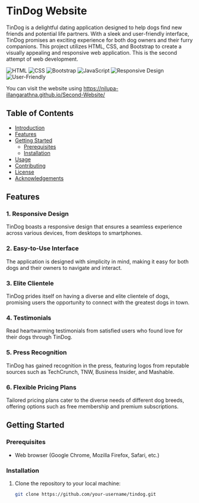 # TinDog Website

TinDog is a delightful dating application designed to help dogs find new friends and potential life partners. With a sleek and user-friendly interface, TinDog promises an exciting experience for both dog owners and their furry companions. This project utilizes HTML, CSS, and Bootstrap to create a visually appealing and responsive web application. This is the second attempt of web development. 

![HTML](https://img.shields.io/badge/HTML-5-blue?style=for-the-badge&logo=html5)
![CSS](https://img.shields.io/badge/CSS-3-orange?style=for-the-badge&logo=css3)
![Bootstrap](https://img.shields.io/badge/Bootstrap-4-purple?style=for-the-badge&logo=bootstrap)
![JavaScript](https://img.shields.io/badge/JavaScript-ES6-yellow?style=for-the-badge&logo=javascript)
![Responsive Design](https://img.shields.io/badge/Responsive-Design-blueviolet?style=for-the-badge)
![User-Friendly](https://img.shields.io/badge/User-Friendly-brightgreen?style=for-the-badge)

You can visit the website using
 https://nilupa-illangarathna.github.io/Second-Website/

## Table of Contents
- [Introduction](#tindog---a-dating-app-for-dogs)
- [Features](#features)
- [Getting Started](#getting-started)
  - [Prerequisites](#prerequisites)
  - [Installation](#installation)
- [Usage](#usage)
- [Contributing](#contributing)
- [License](#license)
- [Acknowledgements](#acknowledgements)

## Features

### 1. Responsive Design
TinDog boasts a responsive design that ensures a seamless experience across various devices, from desktops to smartphones.

### 2. Easy-to-Use Interface
The application is designed with simplicity in mind, making it easy for both dogs and their owners to navigate and interact.

### 3. Elite Clientele
TinDog prides itself on having a diverse and elite clientele of dogs, promising users the opportunity to connect with the greatest dogs in town.

### 4. Testimonials
Read heartwarming testimonials from satisfied users who found love for their dogs through TinDog.

### 5. Press Recognition
TinDog has gained recognition in the press, featuring logos from reputable sources such as TechCrunch, TNW, Business Insider, and Mashable.

### 6. Flexible Pricing Plans
Tailored pricing plans cater to the diverse needs of different dog breeds, offering options such as free membership and premium subscriptions.

## Getting Started

### Prerequisites
- Web browser (Google Chrome, Mozilla Firefox, Safari, etc.)

### Installation
1. Clone the repository to your local machine:
   ```bash
   git clone https://github.com/your-username/tindog.git
